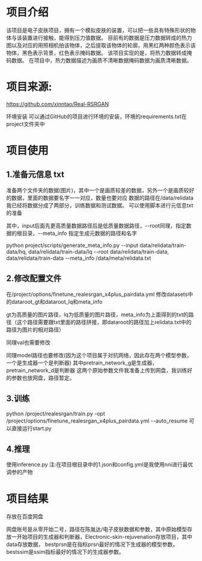 # 项目介绍
该项目是电子皮肤项目，拥有一个模拟皮肤的装置，可以把一些具有特殊形状的物体与该装置进行接触，能得到压力值数据。
目前有的数据是压力数据转成的热力图以及对应的用照相机拍该物体，之后提取该物体的轮廓，用黑红两种颜色表示该物体，黑色表示背景，红色表示掩码数据。
该项目实现的是，将热力数据转成掩码数据。
在项目中，热力数据描述为画质不清晰数据掩码数据为画质清晰数据。

# 项目来源:
https://github.com/xinntao/Real-RSRGAN

环境安装
可以通过GitHub的项目进行环境的安装，环境的requirements.txt在project文件夹中

# 项目使用
## 1.准备元信息 txt
准备两个文件夹的数据(图片)，其中一个是画质较差的数据，另外一个是画质较好的数据，里面的数据要名字一一对应，数量也要对应
数据的路径在/data/relidata
我已经将数据分成了两部分，训练数据和测试数据。
可以使用脚本进行元信息txt的准备

其中，input后面先更高质量数据路径后是低质量数据路径，--root同理，指定数据的根目录，--meta_info 指定生成元数据的路径和名字

 python project/scripts/generate_meta_info.py --input data/relidata/train-data/hq, data/relidata/train-data/lq --root data/relidata/train-data, data/relidata/train-data --meta_info /data/meta/relidata.txt

## 2.修改配置文件

在/project/options/finetune_realesrgan_x4plus_pairdata.yml
修改datasets中的dataroot_gt和dataroot_lq和meta_info

gt为高质量的图片路径，lq为低质量的图片路径，meta_info为上面得到的txt的路径（这个路径需要跟txt里面的路径拼接，即dataroot的路径加上relidata.txt中的路径为图片的相对路径）

同理val也需要修改

同理model路径也要修改(因为这个项目属于对抗网络，因此存在两个模型参数，一个是生成器一个是判断器)
其中pretrain_network_g是生成器，pretrain_network_d是判断器
这两个原始参数文件我准备上传到网盘，我训练好的参数也放网盘，路径暂定。

## 3.训练
python /project/realesrgan/train.py -opt /project/options/finetune_realesrgan_x4plus_pairdata.yml --auto_resume
可以直接运行start.py

## 4.推理
使用inference.py
注:在项目根目录中的1.json和config.yml是我使用nni进行最优调参的产物

# 项目结果
存放在百度网盘

网盘账号是从零开始二号，路径在陈胤达/电子皮肤数据和参数，其中原始模型存放一开始项目的生成器和判断器，Electronic-skin-rejuvenation存放项目，其中data存放数据，
bestprsn是在指标prsn最好的情况下生成器的模型参数，bestssim是ssim指标最好的情况下的生成器参数。

